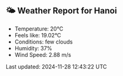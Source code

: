 <!-- WEATHER-START -->
## 🌤 Weather Report for Hanoi

- Temperature: 20°C
- Feels like: 19.02°C
- Conditions: few clouds
- Humidity: 37%
- Wind Speed: 2.88 m/s

Last updated: 2024-11-28 12:43:22 UTC
<!-- WEATHER-END -->
